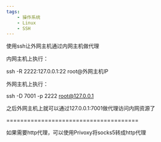 ```yaml
---
tags:
    - 操作系统
    - Linux
    - SSH
---
```


使用ssh让外网主机通过内网主机做代理

内网主机上执行：



ssh -R 2222:127.0.0.1:22  root@外网主机IP



外网主机上执行：



ssh -D 7001 -p 2222 root@127.0.0.1



之后外网主机上就可以通过127.0.0.1:7001做代理访问内网资源了



======================================



如果需要http代理，可以使用Privoxy将socks5转成http代理

